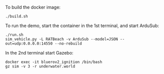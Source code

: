 To build the docker image:
~~~
./build.sh
~~~

To run the demo, start the container in the 1st terminal, and start ArduSub:
~~~
./run.sh
sim_vehicle.py -L RATBeach -v ArduSub --model=JSON --out=udp:0.0.0.0:14550 --no-rebuild
~~~

In the 2nd terminal start Gazebo:
~~~
docker exec -it bluerov2_ignition /bin/bash
gz sim -v 3 -r underwater.world
~~~
